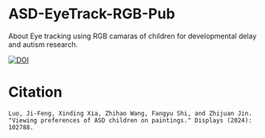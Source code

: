 # ASD-EyeTrack-RGB-Pub
About Eye tracking using RGB camaras of children for developmental delay and autism research.

[![DOI](https://zenodo.org/badge/777079277.svg)](https://zenodo.org/doi/10.5281/zenodo.10867447)

# Citation
`Luo, Ji-Feng, Xinding Xia, Zhihao Wang, Fangyu Shi, and Zhijuan Jin. "Viewing preferences of ASD children on paintings." Displays (2024): 102788.`
